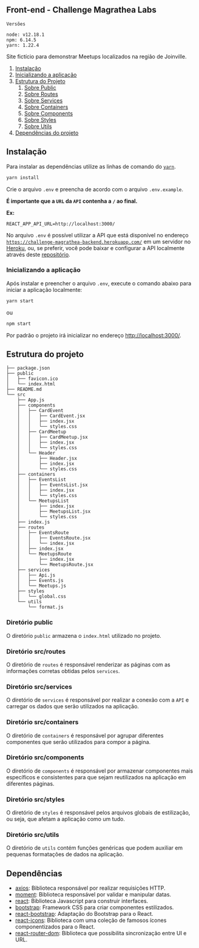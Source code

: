 ## Front-end - Challenge Magrathea Labs

```
Versões

node: v12.18.1
npm: 6.14.5
yarn: 1.22.4
```

Site fictício para demonstrar Meetups localizados na região de Joinville.

1. [Instalação](#installation)
2. [Inicializando a aplicação](#run-app)
3. [Estrutura do Projeto](#concept-of-structure)
    1. [Sobre Public](#public-folder)
    2. [Sobre Routes](#routes-folder)
    3. [Sobre Services](#services-folder)
    4. [Sobre Containers](#containers-folder)
    5. [Sobre Components](#components-folder)
    6. [Sobre Styles](#styles-folder)
    7. [Sobre Utils](#utils-folder)
4. [Dependências do projeto](#dependencies)


## Instalação

Para instalar as dependências utilize as linhas de comando do [`yarn`](https://yarnpkg.com/en/).

```sh
yarn install
```

Crie o arquivo `.env` e preencha de acordo com o arquivo `.env.example`.

**É importante que a `URL` da `API` contenha a `/` ao final.**

**Ex:**

```
REACT_APP_API_URL=http://localhost:3000/
```


No arquivo `.env` é possível utilizar a API que está disponível no endereço [`https://challenge-magrathea-backend.herokuapp.com/`](https://challenge-magrathea-backend.herokuapp.com/) em um servidor no [Heroku](https://www.heroku.com), ou, se preferir, você pode baixar e configurar a API localmente através deste [repositório](https://github.com/analimazn/challenge-magrathea-backend).



### Inicializando a aplicação

Após instalar e preencher o arquivo `.env`, execute o comando abaixo para iniciar a aplicação localmente:

```sh
yarn start
```

ou

```sh
npm start
```

Por padrão o projeto irá inicializar no endereço [http://localhost:3000/](http://localhost:3000/).


## Estrutura do projeto

```
├── package.json
├── public
│   ├── favicon.ico
│   └── index.html
├── README.md
└── src
    ├── App.js
    ├── components
    │   ├── CardEvent
    │   │   ├── CardEvent.jsx
    │   │   ├── index.jsx
    │   │   └── styles.css
    │   ├── CardMeetup
    │   │   ├── CardMeetup.jsx
    │   │   ├── index.jsx
    │   │   └── styles.css
    │   └── Header
    │       ├── Header.jsx
    │       ├── index.jsx
    │       └── styles.css
    ├── containers
    │   ├── EventsList
    │   │   ├── EventsList.jsx
    │   │   ├── index.jsx
    │   │   └── styles.css
    │   └── MeetupsList
    │       ├── index.jsx
    │       ├── MeetupsList.jsx
    │       └── styles.css
    ├── index.js
    ├── routes
    │   ├── EventsRoute
    │   │   ├── EventsRoute.jsx
    │   │   └── index.jsx
    │   ├── index.jsx
    │   └── MeetupsRoute
    │       ├── index.jsx
    │       └── MeetupsRoute.jsx
    ├── services
    │   ├── Api.js
    │   ├── Events.js
    │   └── Meetups.js
    ├── styles
    │   └── global.css
    └── utils
        └── format.js

```


### Diretório **public**

O diretório `public` armazena o `index.html` utilizado no projeto.


### Diretório **src/routes**

O diretório de `routes` é responsável renderizar as páginas com as informações corretas obtidas pelos `services`.


### Diretório **src/services**

O diretório de `services` é responsável por realizar a conexão com a `API` e carregar os dados que serão utilizados na aplicação.


### Diretório **src/containers**

O diretório de `containers` é responsável por agrupar diferentes componentes que serão utilizados para compor a página.


### Diretório **src/components**

O diretório de `components` é responsável por armazenar componentes mais específicos e consistentes para que sejam reutilizados na aplicação em diferentes páginas.


### Diretório **src/styles**

O diretório de `styles` é responsável pelos arquivos globais de estilização, ou seja, que afetam a aplicação como um tudo.


### Diretório **src/utils**

O diretório de `utils` contém funções genéricas que podem auxiliar em pequenas formatações de dados na aplicação.


## Dependências

- [axios](https://ghub.io/axios): Biblioteca responsável por realizar requisições HTTP.
- [moment](https://momentjs.com/): Biblioteca responsável por validar e manipular datas.
- [react](https://reactjs.org/): Biblioteca Javascript para construir interfaces.
- [bootstrap](https://getbootstrap.com/): Framework CSS para criar componentes estilizados.
- [react-bootstrap](https://react-bootstrap.github.io/): Adaptação do Bootstrap para o React.
- [react-icons](https://react-icons.github.io/react-icons/): Biblioteca com uma coleção de famosos ícones componentizados para o React.
- [react-router-dom](https://reactrouter.com/web/guides/quick-start): Biblioteca que possibilita sincronização entre UI e URL.

